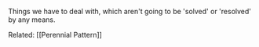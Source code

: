 Things we have to deal with, which aren't going to be 'solved' or 'resolved' by any means.

Related: [[Perennial Pattern]]